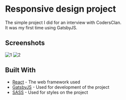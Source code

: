 # Responsive design project

The simple project I did for an interview with CodersClan.<br/>
It was my first time using GatsbyJS.

## Screenshots

![1](https://user-images.githubusercontent.com/37442651/84577486-e96e5380-adbc-11ea-8310-8619df5aef19.png)
![2](https://user-images.githubusercontent.com/37442651/84577490-ec694400-adbc-11ea-80ba-a29d06afd090.png)

## Built With

- [React](https://reactjs.org/docs/) - The web framework used
- [GatsbyJS](https://www.gatsbyjs.org/) - Used for development of the project
- [SASS](https://sass-lang.com/) - Used for styles on the project
